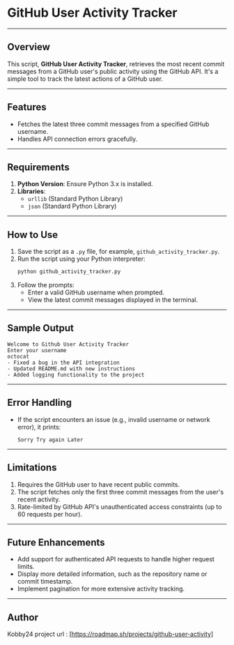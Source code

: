 
# GitHub User Activity Tracker

---

## Overview
This script, **GitHub User Activity Tracker**, retrieves the most recent commit messages from a GitHub user's public activity using the GitHub API. It's a simple tool to track the latest actions of a GitHub user.

---

## Features
- Fetches the latest three commit messages from a specified GitHub username.
- Handles API connection errors gracefully.

---

## Requirements
1. **Python Version**: Ensure Python 3.x is installed.
2. **Libraries**:
   - `urllib` (Standard Python Library)
   - `json` (Standard Python Library)

---

## How to Use
1. Save the script as a `.py` file, for example, `github_activity_tracker.py`.
2. Run the script using your Python interpreter:
   ```bash
   python github_activity_tracker.py
   ```
3. Follow the prompts:
   - Enter a valid GitHub username when prompted.
   - View the latest commit messages displayed in the terminal.

---

## Sample Output
```plaintext
Welcome to Github User Activity Tracker
Enter your username
octocat
- Fixed a bug in the API integration
- Updated README.md with new instructions
- Added logging functionality to the project
```

---

## Error Handling
- If the script encounters an issue (e.g., invalid username or network error), it prints:
  ```
  Sorry Try again Later
  ```

---

## Limitations
1. Requires the GitHub user to have recent public commits.
2. The script fetches only the first three commit messages from the user's recent activity.
3. Rate-limited by GitHub API's unauthenticated access constraints (up to 60 requests per hour).

---

## Future Enhancements
- Add support for authenticated API requests to handle higher request limits.
- Display more detailed information, such as the repository name or commit timestamp.
- Implement pagination for more extensive activity tracking.

---

## Author
Kobby24
project url : [https://roadmap.sh/projects/github-user-activity]
